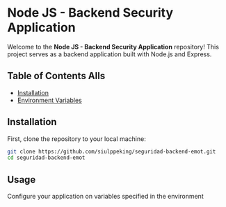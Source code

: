 # Node JS - Backend Security Application

Welcome to the **Node JS - Backend Security Application** repository! This project serves as a backend application built with Node.js and Express. 

## Table of Contents Alls

- [Installation](#installation)
- [Environment Variables](#environment-variables)

## Installation

First, clone the repository to your local machine:

```bash
git clone https://github.com/siulppeking/seguridad-backend-emot.git
cd seguridad-backend-emot
```

## Usage

Configure your application on variables specified in the environment